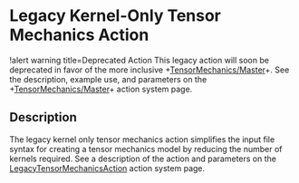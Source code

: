 # Legacy Kernel-Only Tensor Mechanics Action

!alert warning title=Deprecated Action
This legacy action will soon be deprecated in favor of the more inclusive
+[TensorMechanics/Master](/Master/index.md)+.
See the description, example use, and parameters on the
+[TensorMechanics/Master](/Master/index.md)+ action system page.

## Description

The legacy kernel only tensor mechanics action simplifies the input file syntax
for creating a tensor mechanics model by reducing the number of kernels required.
See a description of the action and parameters on the
[LegacyTensorMechanicsAction](/Kernels/TensorMechanics/index.md) action system page.
